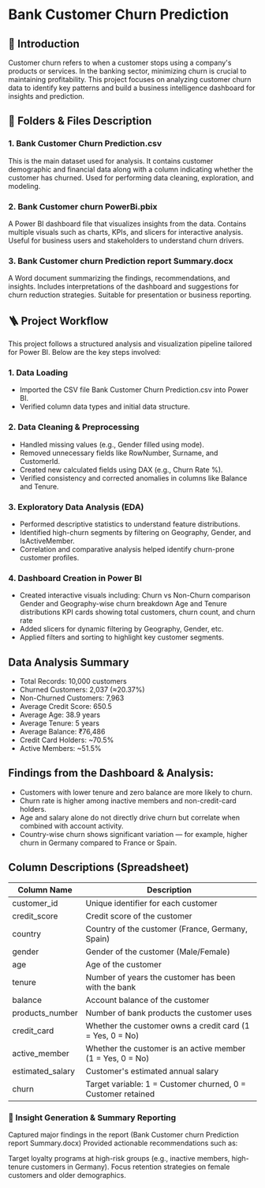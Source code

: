# Bank Customer Churn Prediction
## 📝 Introduction
Customer churn refers to when a customer stops using a company's products or services. In the banking sector, minimizing churn is crucial to maintaining profitability. This project focuses on analyzing customer churn data to identify key patterns and build a business intelligence dashboard for insights and prediction.
## 📁 Folders & Files Description
###  1. Bank Customer Churn Prediction.csv
This is the main dataset used for analysis.
It contains customer demographic and financial data along with a column indicating whether the customer has churned.
Used for performing data cleaning, exploration, and modeling.
### 2. Bank Customer churn PowerBi.pbix
A Power BI dashboard file that visualizes insights from the data.
Contains multiple visuals such as charts, KPIs, and slicers for interactive analysis.
Useful for business users and stakeholders to understand churn drivers.
### 3. Bank Customer churn Prediction report Summary.docx
A Word document summarizing the findings, recommendations, and insights.
Includes interpretations of the dashboard and suggestions for churn reduction strategies.
Suitable for presentation or business reporting.
## 🪜 Project Workflow 
This project follows a structured analysis and visualization pipeline tailored for Power BI. Below are the key steps involved:
### 1.  Data Loading
* Imported the CSV file Bank Customer Churn Prediction.csv into Power BI.
* Verified column data types and initial data structure.
### 2.  Data Cleaning & Preprocessing
* Handled missing values (e.g., Gender filled using mode).
* Removed unnecessary fields like RowNumber, Surname, and CustomerId.
* Created new calculated fields using DAX (e.g., Churn Rate %).
* Verified consistency and corrected anomalies in columns like Balance and Tenure.
### 3.  Exploratory Data Analysis (EDA)
* Performed descriptive statistics to understand feature distributions.
* Identified high-churn segments by filtering on Geography, Gender, and IsActiveMember.
* Correlation and comparative analysis helped identify churn-prone customer profiles.
### 4.  Dashboard Creation in Power BI
* Created interactive visuals including:
      Churn vs Non-Churn comparison
      Gender and Geography-wise churn breakdown
      Age and Tenure distributions
      KPI cards showing total customers, churn count, and churn rate
* Added slicers for dynamic filtering by Geography, Gender, etc.
* Applied filters and sorting to highlight key customer segments.

##  Data Analysis Summary

* Total Records: 10,000 customers 
* Churned Customers: 2,037 (≈20.37%)
* Non-Churned Customers: 7,963
* Average Credit Score: 650.5
* Average Age: 38.9 years
* Average Tenure: 5 years
* Average Balance: ₹76,486
* Credit Card Holders: ~70.5%
* Active Members: ~51.5%

## Findings from the Dashboard & Analysis:

* Customers with lower tenure and zero balance are more likely to churn.
* Churn rate is higher among inactive members and non-credit-card holders.
* Age and salary alone do not directly drive churn but correlate when combined with account activity.
* Country-wise churn shows significant variation — for example, higher churn in Germany compared to France or Spain.

##  Column Descriptions (Spreadsheet)
| Column Name        | Description                                                                 |
|--------------------|-----------------------------------------------------------------------------|
| customer_id        | Unique identifier for each customer                                         |
| credit_score       | Credit score of the customer                                                |
| country            | Country of the customer (France, Germany, Spain)                            |
| gender             | Gender of the customer (Male/Female)                                        |
| age                | Age of the customer                                                         |
| tenure             | Number of years the customer has been with the bank                         |
| balance            | Account balance of the customer                                             |
| products_number    | Number of bank products the customer uses                                   |
| credit_card        | Whether the customer owns a credit card (1 = Yes, 0 = No)                   |
| active_member      | Whether the customer is an active member (1 = Yes, 0 = No)                  |
| estimated_salary   | Customer's estimated annual salary                                          |
| churn              | Target variable: 1 = Customer churned, 0 = Customer retained                |


### 🧾 Insight Generation & Summary Reporting
Captured major findings in the report (Bank Customer churn Prediction report Summary.docx)
Provided actionable recommendations such as:

Target loyalty programs at high-risk groups (e.g., inactive members, high-tenure customers in Germany).
Focus retention strategies on female customers and older demographics.

